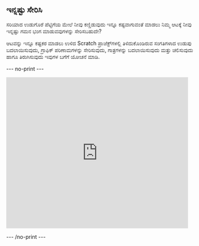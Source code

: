 ## ಇನ್ನಷ್ಟು ಸೇರಿಸಿ

ಸರಿಯಾದ ಉಡುಗೊರೆ ಪೆಟ್ಟಿಗೆಯ ಮೇಲೆ ನೀವು ಕಣ್ಣಿಡುವುದು ಇನ್ನೂ ಕಷ್ಟವಾಗುವಂತೆ ಮಾಡಲು ನಿಮ್ಮ ಆಟಕ್ಕೆ ನೀವು ಇನ್ನಷ್ಟು ಗಮನ ಭಂಗ ಮಾಡುವವುಗಳನ್ನು ಸೇರಿಸಬಹುದೇ?

ಆಟವನ್ನು ಇನ್ನೂ ಕಷ್ಟಕರ ಮಾಡಲು ಉಳಿದ Scratch ಪ್ರಾಜೆಕ್ಟ್‌ಗಳಲ್ಲಿ ತಿಳಿದುಕೊಂಡಿರುವ ಸಂಗತಿಗಳಾದ ಉಡುಪು ಬದಲಾಯಿಸುವುದು, ಗ್ರಾಫಿಕ್‌ ಪರಿಣಾಮಗಳನ್ನು ಸೇರಿಸುವುದು, ಗಾತ್ರಗಳನ್ನು ಬದಲಾಯಿಸುವುದು ಮತ್ತು ಚಲಿಸುವುದು ಹಾಗೂ ತಿರುಗಿಸುವುದು ಇವುಗಳ ಬಗೆಗೆ ಯೋಚನೆ ಮಾಡಿ.

--- no-print ---

<div class="scratch-preview">
<iframe src="https://scratch.mit.edu/projects/405012286/embed" allowtransparency="true" width="485" height="402" frameborder="0" scrolling="no" allowfullscreen></iframe>
</div>

--- /no-print ---
